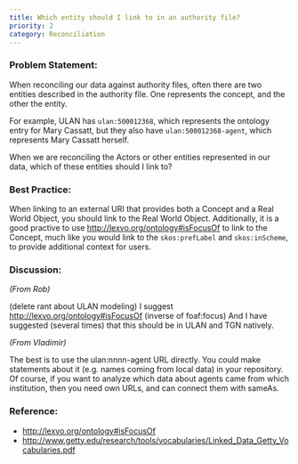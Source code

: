 ```yaml
---
title: Which entity should I link to in an authority file?
priority: 2
category: Reconciliation
---
```


### Problem Statement:

When reconciling our data against authority files, often there are two entities described in the authority file.  One represents the concept, and the other the entity.

For example, ULAN has `ulan:500012368`, which represents the ontology entry for Mary Cassatt, but they also have `ulan:500012368-agent`, which represents Mary Cassatt herself.  

When we are reconciling the Actors or other entities represented in our data, which of these entities should I link to?

### Best Practice:

When linking to an external URI that provides both a Concept and a Real World Object, you should link to the Real World Object.  Additionally, it is a good practive to use <http://lexvo.org/ontology#isFocusOf> to link to the Concept, much like you would link to the `skos:prefLabel` and `skos:inScheme`, to provide additional context for users.

### Discussion:

*(From Rob)*

(delete rant about ULAN modeling) I suggest <http://lexvo.org/ontology#isFocusOf> (inverse of foaf:focus) And I have suggested (several times) that this should be in ULAN and TGN natively.

*(From Vladimir)*

The best is to use the ulan:nnnn-agent URL directly.
You could make statements about it (e.g. names coming from local data) in your repository.  Of course, if you want to analyze which data about agents came from which institution, then you need own URLs, and can connect them with sameAs.

### Reference:

* <http://lexvo.org/ontology#isFocusOf>
* <http://www.getty.edu/research/tools/vocabularies/Linked_Data_Getty_Vocabularies.pdf>
